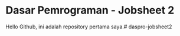 # Dasar Pemrograman - Jobsheet 2

Hello Github, ini adalah repository pertama saya.# daspro-jobsheet2
